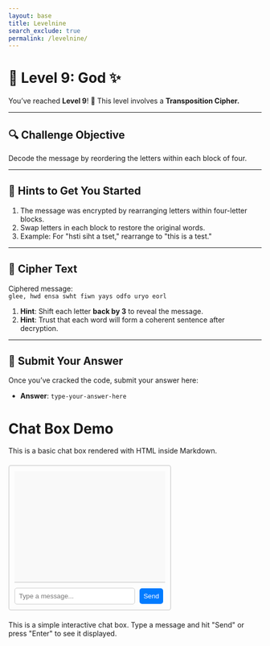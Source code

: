 ```yaml
---
layout: base 
title: Levelnine 
search_exclude: true
permalink: /levelnine/
---
```


# 🔐 **Level 9: God ✨**

You’ve reached **Level 9**! 🧩 This level involves a **Transposition Cipher.**



---

## 🔍 **Challenge Objective**

Decode the message by reordering the letters within each block of four.

---

## 🧩 **Hints to Get You Started**

1. The message was encrypted by rearranging letters within four-letter blocks.
2. Swap letters in each block to restore the original words.
3. Example: For "hsti siht a tset," rearrange to "this is a test."

---

## 🔢 **Cipher Text**

Ciphered message:  
`glee, hwd ensa swht fiwn yays odfo uryo eorl`

1. **Hint**: Shift each letter **back by 3** to reveal the message.
2. **Hint**: Trust that each word will form a coherent sentence after decryption.

---

## 📝 **Submit Your Answer**

Once you’ve cracked the code, submit your answer here:


- **Answer**: `type-your-answer-here`







# Chat Box Demo

This is a basic chat box rendered with HTML inside Markdown.

<div id="chat-container" style="width: 300px; margin: 20px 0; border: 2px solid #ddd; border-radius: 5px; padding: 10px; font-family: Arial, sans-serif;">
  <div id="chat-box" style="height: 200px; overflow-y: scroll; border-bottom: 2px solid #ddd; margin-bottom: 10px; padding: 10px; background-color: #f9f9f9;">
    <div id="chat-messages"></div>
  </div>
  <input type="text" id="chat-input" placeholder="Type a message..." style="width: calc(100% - 60px); padding: 8px; margin-right: 5px; border: 1px solid #ccc; border-radius: 5px;" />
  <button id="send-button" style="padding: 8px; background-color: #007bff; color: white; border: none; border-radius: 5px;">Send</button>
</div>

<script>
  const chatMessages = document.getElementById('chat-messages');
  const chatInput = document.getElementById('chat-input');
  const sendButton = document.getElementById('send-button');
  const feedback = document.getElementById('feedback');
  const correctAnswer = 'Feel, when wise with ways of your gold joy!';
  let attemptsLeft = 3;
  let isLocked = false;

  function addMessage(text, className) {
    const messageElement = document.createElement('div');
    messageElement.className = className;
    messageElement.textContent = text;
    messageElement.style.margin = '5px 0';
    messageElement.style.padding = '5px';
    messageElement.style.borderRadius = '5px';
    messageElement.style.backgroundColor = className === 'user-message' ? 'black' : 'red';
    chatMessages.appendChild(messageElement);
    chatMessages.scrollTop = chatMessages.scrollHeight;
  }

  function addCorrectMessage(text, className) {
    const messageElement = document.createElement('div');
    messageElement.className = className;
    messageElement.textContent = text;
    messageElement.style.margin = '5px 0';
    messageElement.style.padding = '5px';
    messageElement.style.borderRadius = '5px';
    messageElement.style.backgroundColor = className === 'user-message' ? 'black' : 'green';
    chatMessages.appendChild(messageElement);
    chatMessages.scrollTop = chatMessages.scrollHeight;
  }

  function submitAnswer() {
    if (isLocked) return;

    const userAnswer = chatInput.value.trim();
    if (userAnswer === '') return;

    addMessage(`Your answer is: ${userAnswer}`, 'user-message');

    if (userAnswer === correctAnswer) {
      addCorrectMessage("Correct answer! Now you can move on!", 'bot-message');
      showNextLevelButton();
    } else {
      attemptsLeft--;
      addMessage(`Incorrect. Attempts left: ${attemptsLeft}`, 'bot-message');

      if (attemptsLeft <= 0) {
        isLocked = true;
        showRetryButton();
      }
    }
    chatInput.value = '';
  }

  function showRetryButton() {
    feedback.innerHTML = '<button class="button retry" onclick="retry()">Retry Level Nine</button>';
  }

  function showNextLevelButton() {
    feedback.innerHTML = '<button class="button next-level" onclick="nextLevel()">Next Level</button>';
  }

  function retry() {
    window.location.href = '/flocker_frontend/levelnine/';
  }

  function nextLevel() {
    window.location.href = '/flocker_frontend/levelten/'; 
  }
  
  sendButton.addEventListener('click', submitAnswer);
  chatInput.addEventListener('keypress', (e) => {
    if (e.key === 'Enter') submitAnswer();
  });
</script>

<!-- Buttons Styling for Retry and Next Level -->
<style>
  .button {
    padding: 12px 24px;
    color: white;
    font-weight: bold;
    font-size: 16px;
    border: none;
    border-radius: 8px;
    cursor: pointer;
    margin-top: 10px;
    transition: transform 0.2s, box-shadow 0.2s;
  }
  .retry {
    background-color: #ff4c4c;
    border: 2px solid #c80000;
  }
  .next-level {
    background-color: #4caf50;
    border: 2px solid #2e7d32;
    box-shadow: 0 4px 10px rgba(0, 150, 0, 0.3);
  }
  .button:hover {
    transform: scale(1.05);
  }
  .next-level:hover {
    background-color: #66bb6a;
    box-shadow: 0 6px 12px rgba(0, 180, 0, 0.4);
  }
</style>



This is a simple interactive chat box. Type a message and hit "Send" or press "Enter" to see it displayed.
